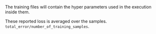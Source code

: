 The training files will contain the hyper parameters used in the execution inside them.

These reported loss is averaged over the samples. `total_error/number_of_training_samples`.